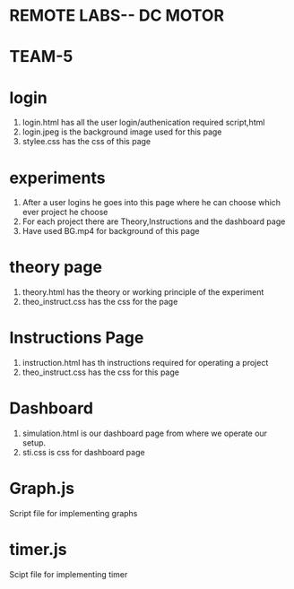 # REMOTE LABS-- DC MOTOR
# TEAM-5

# login
1. login.html has all the user login/authenication required script,html
2. login.jpeg is the background image used for this page
3. stylee.css has the css of this page

# experiments
1. After a user logins he goes into this page where he can choose which ever project he choose
2. For each project there are Theory,Instructions and the dashboard page
3. Have used BG.mp4 for background of this page

# theory page
1. theory.html has the theory or working principle of the experiment
2. theo_instruct.css has the css for the page

# Instructions Page
1. instruction.html has th instructions required for operating a project
2. theo_instruct.css has the css for this page

# Dashboard
1. simulation.html is our dashboard page from where we operate our setup.
2. sti.css is css for dashboard page

# Graph.js
Script file for implementing graphs

# timer.js
Scipt file for implementing timer
